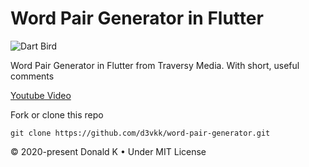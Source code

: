# Word Pair Generator in Flutter

![Dart Bird](https://github.com/d3vkk/word-pair-generator/blob/master/dartbird.png)

Word Pair Generator in Flutter from Traversy Media. With short, useful comments

[Youtube Video](https://www.youtube.com/watch?v=1gDhl4leEzA)

Fork or clone this repo
```
git clone https://github.com/d3vkk/word-pair-generator.git
```

© 2020-present Donald K • Under MIT License
